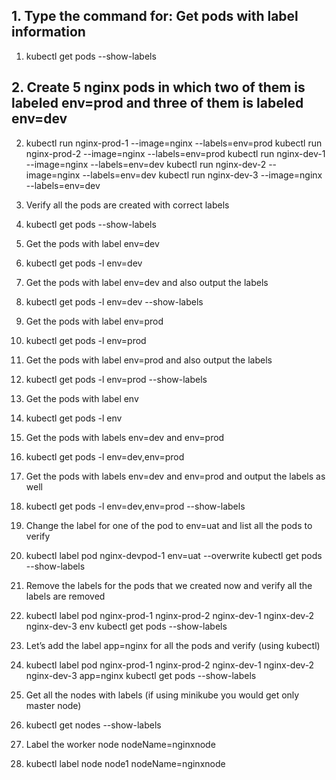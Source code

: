 ## 1.  Type the command for: Get pods with label information
1.  kubectl get pods --show-labels

## 2.  Create 5 nginx pods in which two of them is labeled env=prod and three of them is labeled env=dev
2.  kubectl run nginx-prod-1 --image=nginx --labels=env=prod
    kubectl run nginx-prod-2 --image=nginx --labels=env=prod
    kubectl run nginx-dev-1 --image=nginx --labels=env=dev
    kubectl run nginx-dev-2 --image=nginx --labels=env=dev
    kubectl run nginx-dev-3 --image=nginx --labels=env=dev
	
3. 	Verify all the pods are created with correct labels
3.  kubectl get pods --show-labels


4. Get the pods with label env=dev
4. kubectl get pods -l env=dev

5. Get the pods with label env=dev and also output the labels
5. kubectl get pods -l env=dev --show-labels

6. Get the pods with label env=prod
6. kubectl get pods -l env=prod

7. Get the pods with label env=prod and also output the labels
7. kubectl get pods -l env=prod --show-labels

8. Get the pods with label env
8. kubectl get pods -l env

9. Get the pods with labels env=dev and env=prod
9. kubectl get pods -l env=dev,env=prod

10. Get the pods with labels env=dev and env=prod and output the labels as well
10. kubectl get pods -l env=dev,env=prod --show-labels

11. Change the label for one of the pod to env=uat and list all the pods to verify
11. kubectl label pod nginx-devpod-1 env=uat --overwrite kubectl get pods --show-labels

12. Remove the labels for the pods that we created now and verify all the labels are removed
12. kubectl label pod nginx-prod-1 nginx-prod-2 nginx-dev-1 nginx-dev-2 nginx-dev-3 env
    kubectl get pods --show-labels


13. Let’s add the label app=nginx for all the pods and verify (using kubectl)
13. kubectl label pod nginx-prod-1 nginx-prod-2 nginx-dev-1 nginx-dev-2 nginx-dev-3 app=nginx
	kubectl get pods --show-labels
	
14. Get all the nodes with labels (if using minikube you would get only master node)
14. kubectl get nodes --show-labels

15. Label the worker node nodeName=nginxnode
15. kubectl label node node1 nodeName=nginxnode

